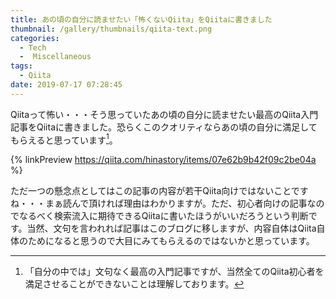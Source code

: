 ```yaml
---
title: あの頃の自分に読ませたい「怖くないQiita」をQiitaに書きました
thumbnail: /gallery/thumbnails/qiita-text.png
categories:
  - Tech
  -  Miscellaneous
tags:
  - Qiita
date: 2019-07-17 07:28:45
---
```

Qiitaって怖い・・・そう思っていたあの頃の自分に読ませたい最高のQiita入門記事をQiitaに書きました。恐らくこのクオリティならあの頃の自分に満足してもらえると思っています[^1]。

{% linkPreview https://qiita.com/hinastory/items/07e62b9b42f09c2be04a %}

ただ一つの懸念点としてはこの記事の内容が若干Qiita向けではないことですね・・・まぁ読んで頂ければ理由はわかりますが。ただ、初心者向けの記事なのでなるべく検索流入に期待できるQiitaに書いたほうがいいだろうという判断です。当然、文句を言われれば記事はこのブログに移しますが、内容自体はQiita自体のためになると思うので大目にみてもらえるのではないかと思っています。

[^1]: 「自分の中では」文句なく最高の入門記事ですが、当然全てのQiita初心者を満足させることができないことは理解しております。